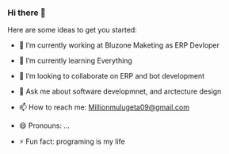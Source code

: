 ### Hi there 👋

Here are some ideas to get you started:

- 🔭 I’m currently working at Bluzone Maketing as ERP  Devloper
- 🌱 I’m currently learning Everything
- 👯 I’m looking to collaborate on ERP and bot development

- 💬 Ask me about software developmnet, and arctecture design
- 📫 How to reach me: Millionmulugeta09@gmail.com
- 😄 Pronouns: ...
- ⚡ Fun fact: programing is my life

